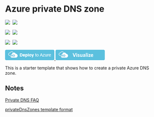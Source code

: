 # Azure private DNS zone

<IMG SRC="https://azurequickstartsservice.blob.core.windows.net/badges/101-private-dns-zone/PublicLastTestDate.svg" />&nbsp;
<IMG SRC="https://azurequickstartsservice.blob.core.windows.net/badges/101-private-dns-zone/PublicDeployment.svg" />&nbsp;

<IMG SRC="https://azurequickstartsservice.blob.core.windows.net/badges/101-private-dns-zone/FairfaxLastTestDate.svg" />&nbsp;
<IMG SRC="https://azurequickstartsservice.blob.core.windows.net/badges/101-private-dns-zone/FairfaxDeployment.svg" />&nbsp;

<IMG SRC="https://azurequickstartsservice.blob.core.windows.net/badges/101-private-dns-zone/BestPracticeResult.svg" />&nbsp;
<IMG SRC="https://azurequickstartsservice.blob.core.windows.net/badges/101-private-dns-zone/CredScanResult.svg" />&nbsp;

<a href="https://portal.azure.com/#create/Microsoft.Template/uri/https%3A%2F%2Fraw.githubusercontent.com%2FAzure%2Fazure-quickstart-templates%2Fmaster%2F101-private-dns-zone%2Fazuredeploy.json" target="_blank">
    <img src="https://raw.githubusercontent.com/Azure/azure-quickstart-templates/master/1-CONTRIBUTION-GUIDE/images/deploytoazure.png"/>
</a>
<a href="http://armviz.io/#/?load=https%3A%2F%2Fraw.githubusercontent.com%2FAzure%2Fazure-quickstart-templates%2Fmaster%2F101-private-dns-zone%2Fazuredeploy.json" target="_blank">
    <img src="https://raw.githubusercontent.com/Azure/azure-quickstart-templates/master/1-CONTRIBUTION-GUIDE/images/visualizebutton.png"/>
</a>

This is a starter template that shows how to create a private Azure DNS zone.  

## Notes

[Private DNS FAQ](https://docs.microsoft.com/en-us/azure/dns/dns-faq-private)

[privateDnsZones template format](https://docs.microsoft.com/en-us/azure/templates/microsoft.network/2018-09-01/privatednszones)
